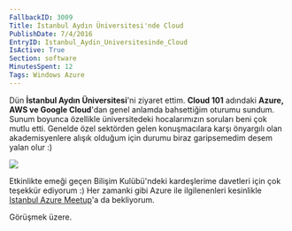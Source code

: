 ```yaml
---
FallbackID: 3009
Title: İstanbul Aydın Üniversitesi'nde Cloud 
PublishDate: 7/4/2016
EntryID: Istanbul_Aydin_Universitesinde_Cloud
IsActive: True
Section: software
MinutesSpent: 12
Tags: Windows Azure
---
```

Dün **İstanbul Aydın Üniversitesi**'ni ziyaret ettim. **Cloud 101** adındaki **Azure, AWS ve Google Cloud**'dan genel anlamda bahsettiğim oturumu sundum. Sunum boyunca özellikle üniversitedeki  hocalarımızın soruları beni çok mutlu etti. Genelde özel sektörden gelen konuşmacılara karşı önyargılı olan akademisyenlere alışık olduğum için durumu biraz garipsemedim desem yalan olur :)![](http://blob.daron.yondem.com/assets/3009/istanbul-aydin-universitesi.jpg)Etkinlikte emeği geçen Bilişim Kulübü'ndeki kardeşlerime davetleri için çok teşekkür ediyorum :) Her zamanki gibi Azure ile ilgilenenleri kesinlikle [Istanbul Azure Meetup](http://www.meetup.com/Istanbul-Azure-Meetup/)'a da bekliyorum.Görüşmek üzere.
